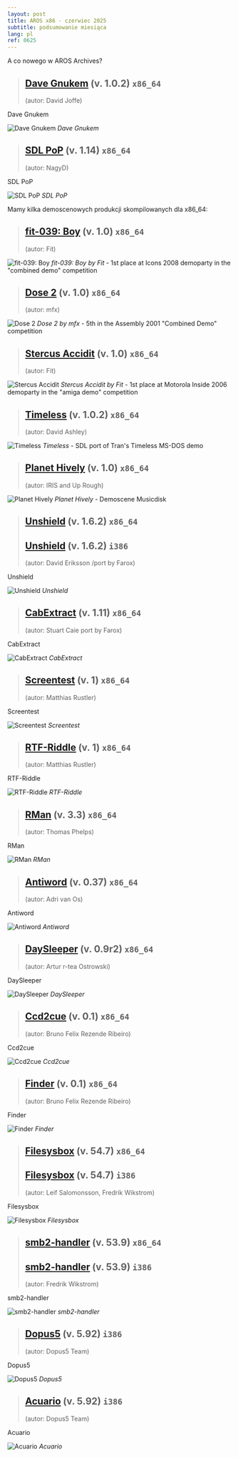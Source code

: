 ```yaml
---
layout: post
title: AROS x86 - czerwiec 2025
subtitle: podsumowanie miesiąca
lang: pl
ref: 0625
---
```


A co nowego w AROS Archives?

> ## [Dave Gnukem](https://archives.arosworld.org/?function=showfile&file=game/platform/davegnukem.x86_64-aros-v11.zip) (v. 1.0.2) `x86_64`
> (autor:	David Joffe)

Dave Gnukem

![Dave Gnukem](/assets/img/0625/davegnukem.png)
*Dave Gnukem*

> ## [SDL PoP](https://archives.arosworld.org/?function=showfile&file=game/platform/sdlpop.x86_64-aros-v11.zip) (v. 1.14) `x86_64`
> (autor:	NagyD)

SDL PoP

![SDL PoP](/assets/img/0625/prince.png)
*SDL PoP*

Mamy kilka demoscenowych produkcji skompilowanych dla x86_64:

> ## [fit-039: Boy](https://archives.arosworld.org/?function=showfile&file=demo/scene/fit/boy.x86_64-aros-v11.zip) (v. 1.0) `x86_64`
> (autor:	Fit)

![fit-039: Boy](/assets/img/0625/boy.png)
*fit-039: Boy by Fit* - 1st place at Icons 2008 demoparty in the "combined demo" competition

> ## [Dose 2](https://archives.arosworld.org/?function=showfile&file=demo/scene/dose2.x86_64-aros-v11.zip) (v. 1.0) `x86_64`
> (autor:	mfx)

![Dose 2](/assets/img/0625/dose2.png)
*Dose 2 by mfx* - 5th in the Assembly 2001 "Combined Demo" competition

> ## [Stercus Accidit](https://archives.arosworld.org/?function=showfile&file=demo/scene/fit/stercus.x86_64-aros-v11.zip) (v. 1.0) `x86_64`
> (autor:	Fit)

![Stercus Accidit](/assets/img/0625/stercus.png)
*Stercus Accidit by Fit* - 1st place at Motorola Inside 2006 demoparty in the "amiga demo" competition

> ## [Timeless](https://archives.arosworld.org/?function=showfile&file=demo/scene/timeless.x86_64-aros-v11.zip) (v. 1.0.2) `x86_64`
> (autor:	David Ashley)

![Timeless](/assets/img/0625/timeless.png)
*Timeless* - SDL port of Tran's Timeless MS-DOS demo

> ## [Planet Hively](https://archives.arosworld.org/?function=showfile&file=demo/music/planethively.x86_64-aros-v11.zip) (v. 1.0) `x86_64`
> (autor:	IRIS and Up Rough)

![Planet Hively](/assets/img/0625/planethively.png)
*Planet Hively* - Demoscene Musicdisk

> ## [Unshield](https://archives.arosworld.org/?function=showfile&file=utility/archive/unshield1.6.2.x86_64-aros-v11.zip) (v. 1.6.2) `x86_64`
> ## [Unshield](https://archives.arosworld.org/?function=showfile&file=utility/archive/unshield-1.6.2.i386-aros.zip) (v. 1.6.2) `i386`
> (autor: David Eriksson /port by Farox)

Unshield

![Unshield](/assets/img/0625/unshield.png)
*Unshield*

> ## [CabExtract](https://archives.arosworld.org/?function=showfile&file=utility/archive/cabextract1.11.x86_64-aros-v11.zip) (v. 1.11) `x86_64`
> (autor: Stuart Caie port by Farox)

CabExtract

![CabExtract](/assets/img/0625/cabextract.png)
*CabExtract*



> ## [Screentest](https://archives.arosworld.org/?function=showfile&file=demo/misc/screentest-v1.x86_64-aros-v11.zip) (v. 1) `x86_64`
> (autor:	Matthias Rustler)

Screentest

![Screentest](/assets/img/0625/screentest.jpg)
*Screentest*

> ## [RTF-Riddle](https://archives.arosworld.org/?function=showfile&file=utility/text/convert/rtf-riddle-v3.97b.x86_64-aros-v11.zip) (v. 1) `x86_64`
> (autor:	Matthias Rustler)

RTF-Riddle

![RTF-Riddle](/assets/img/0625/rtf-riddle.jpg)
*RTF-Riddle*

> ## [RMan](https://archives.arosworld.org/?function=showfile&file=utility/text/convert/rman-v3.3.x86_64-aros-v11.zip) (v. 3.3) `x86_64`
> (autor:	Thomas Phelps)

RMan

![RMan](/assets/img/0625/rman.jpg)
*RMan*

> ## [Antiword](https://archives.arosworld.org/?function=showfile&file=utility/text/convert/antiword-v0.37.x86_64-aros-v11.zip) (v. 0.37) `x86_64`
> (autor:	Adri van Os)

Antiword

![Antiword](/assets/img/0625/antiword.jpg)
*Antiword*

> ## [DaySleeper](https://archives.arosworld.org/?function=showfile&file=utility/text/misc/daysleeper-v0.9r2.x86_64-aros-v11.zip) (v. 0.9r2) `x86_64`
> (autor:	Artur r-tea Ostrowski)

DaySleeper

![DaySleeper](/assets/img/0625/daysleeper.jpg)
*DaySleeper*

> ## [Ccd2cue](https://archives.arosworld.org/?function=showfile&file=utility/filetool/ccd2cue-v01.x86_64-aros-v11.zip) (v. 0.1) `x86_64`
> (autor:	Bruno Felix Rezende Ribeiro)

Ccd2cue

![Ccd2cue](/assets/img/0625/ccd2cue.jpg)
*Ccd2cue*

> ## [Finder](https://archives.arosworld.org/?function=showfile&file=utility/filetool/finder-v3.1.x86_64-aros-v11.zip) (v. 0.1) `x86_64`
> (autor:	Bruno Felix Rezende Ribeiro)

Finder

![Finder](/assets/img/0625/finder.jpg)
*Finder*

> ## [Filesysbox](https://archives.arosworld.org/?function=showfile&file=library/filesysbox-v54.7.x86_64-aros-v11.zip) (v. 54.7) `x86_64`
> ## [Filesysbox](https://archives.arosworld.org/?function=showfile&file=library/misc/filesysbox-v54.7.i386-aros.lha) (v. 54.7) `i386`
> (autor:	Leif Salomonsson, Fredrik Wikstrom)

Filesysbox

![Filesysbox](/assets/img/0625/filesysbox.jpg)
*Filesysbox*

> ## [smb2-handler](https://archives.arosworld.org/?function=showfile&file=network/samba/smb2fs-v53.9.x86_64-aros-v11.zip) (v. 53.9) `x86_64`
> ## [smb2-handler](https://archives.arosworld.org/?function=showfile&file=network/samba/smb2fs-v53.9.i386-aros.lha) (v. 53.9) `i386`
> (autor:	Fredrik Wikstrom)

smb2-handler

![smb2-handler](/assets/img/0625/smb2-handler.jpg)
*smb2-handler*

> ## [Dopus5](https://archives.arosworld.org/?function=showfile&file=utility/filetool/dopus5_92_i386-aros.zip) (v. 5.92) `i386`
> (autor:	Dopus5 Team)

Dopus5

![Dopus5](/assets/img/0625/dopus5.jpg)
*Dopus5*

> ## [Acuario](https://archives.arosworld.org/?function=showfile&file=utility/misc/acuario.lha) (v. 5.92) `i386`
> (autor:	Dopus5 Team)

Acuario

![Acuario](/assets/img/0625/acuario.jpg)
*Acuario*
